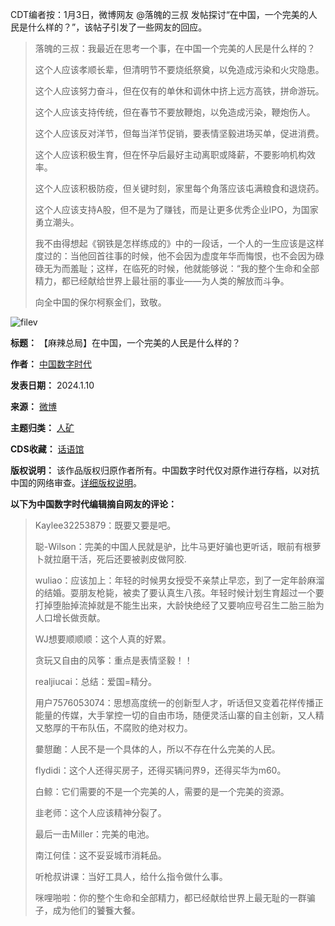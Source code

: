 CDT编者按：1月3日，微博网友 @落魄的三叔 发帖探讨“在中国，一个完美的人民是什么样的？”，该帖子引发了一些网友的回应。



> 
> 落魄的三叔：我最近在思考一个事，在中国一个完美的人民是什么样的？
> 
> 
> 这个人应该孝顺长辈，但清明节不要烧纸祭奠，以免造成污染和火灾隐患。
> 
> 
> 这个人应该努力奋斗，但在仅有的单休和调休中挤上远方高铁，拼命游玩。
> 
> 
> 这个人应该支持传统，但在春节不要放鞭炮，以免造成污染，鞭炮伤人。
> 
> 
> 这个人应该反对洋节，但每当洋节促销，要表情坚毅进场买单，促进消费。
> 
> 
> 这个人应该积极生育，但在怀孕后最好主动离职或降薪，不要影响机构效率。
> 
> 
> 这个人应该积极防疫，但关键时刻，家里每个角落应该屯满粮食和退烧药。
> 
> 
> 这个人应该支持A股，但不是为了赚钱，而是让更多优秀企业IPO，为国家勇立潮头。
> 
> 
> 我不由得想起《钢铁是怎样练成的》中的一段话，一个人的一生应该是这样度过的：当他回首往事的时候，他不会因为虚度年华而悔恨，也不会因为碌碌无为而羞耻；这样，在临死的时候，他就能够说：“我的整个生命和全部精力，都已经献给世界上最壮丽的事业——为人类的解放而斗争。
> 
> 
> 向全中国的保尔柯察金们，致敬。
> 
> 
> 


![filev](https://chinadigitaltimes.net/chinese/files/2024/01/image-1704884873640.png)




**标题：** 【麻辣总局】在中国，一个完美的人民是什么样的？  

**作者：** [中国数字时代](https://chinadigitaltimes.net/space/中国数字时代)  

**发表日期：** 2024.1.10  

**来源：** [微博](https://chinadigitaltimes.net/chinese/feed)  

**主题归类：** [人矿](https://chinadigitaltimes.net/space/人矿)  

**CDS收藏：** [话语馆](https://chinadigitaltimes.net/space/%E8%AF%9D%E8%AF%AD%E9%A6%86)  

**版权说明：** 该作品版权归原作者所有。中国数字时代仅对原作进行存档，以对抗中国的网络审查。[详细版权说明](https://chinadigitaltimes.net/chinese/copyright)。


**以下为中国数字时代编辑摘自网友的评论：** 



> 
> Kaylee32253879：既要又要是吧。
> 
> 
> 聪-Wilson：完美的中国人民就是驴，比牛马更好骗也更听话，眼前有根萝卜就拉磨干活，死后还要被剥皮做阿胶.
> 
> 
> wuliao：应该加上：年轻的时候男女授受不亲禁止早恋，到了一定年龄麻溜的结婚。耍朋友枪毙，被卖了要认真生八孩。年轻时候计划生育超过一个要打掉堕胎掉流掉就是不能生出来，大龄快绝经了又要响应号召生二胎三胎为人口增长做贡献。
> 
> 
> WJ想要顺顺顺：这个人真的好累。
> 
> 
> 贪玩又自由的风筝：重点是表情坚毅！！
> 
> 
> realjiucai：总结：爱国=精分。
> 
> 
> 用户7576053074：思想高度统一的创新型人才，听话但又变着花样传播正能量的传媒，大手掌控一切的自由市场，随便灵活山寨的自主创新，又人精又憨厚的干布队伍，不腐败的绝对权力。
> 
> 
> 嘦憇靤：人民不是一个具体的人，所以不存在什么完美的人民。
> 
> 
> flydidi：这个人还得买房子，还得买辆问界9，还得买华为m60。
> 
> 
> 白鲸：它们需要的不是一个完美的人，需要的是一个完美的资源。
> 
> 
> 韭老师：这个人应该精神分裂了。
> 
> 
> 最后一击Miller：完美的电池。
> 
> 
> 南江何佳：这不妥妥城市消耗品。
> 
> 
> 听枪叔讲课：当好工具人，给什么指令做什么事。
> 
> 
> 咪哩啪啦：你的整个生命和全部精力，都已经献给世界上最无耻的一群骗子，成为他们的饕餮大餐。
> 
> 
> 

